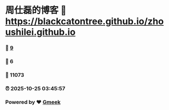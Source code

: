 # 周仕磊的博客 :link: https://blackcatontree.github.io/zhoushilei.github.io 
### :page_facing_up: [9](https://blackcatontree.github.io/zhoushilei.github.io/tag.html) 
### :speech_balloon: 6 
### :hibiscus: 11073 
### :alarm_clock: 2025-10-25 03:45:57 
### Powered by :heart: [Gmeek](https://github.com/Meekdai/Gmeek)
